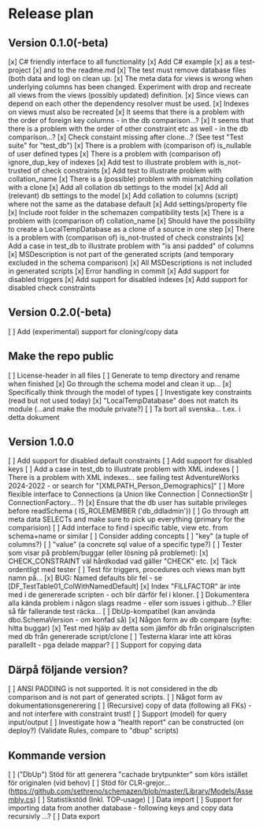 ﻿# Release plan

## Version 0.1.0(-beta)

[x] C# friendly interface to all functionality
[x] Add C# example 
    [x] as a test-project 
    [x] and to the readme.md
[x] The test must remove database files (both data and log) on clean up. 
[x] The meta data for views is wrong when underlying columns has been changed. Experiment with drop and recreate all views from the views (possibly updated) definition.
    [x] Since views can depend on each other the dependency resolver must be used.
    [x] Indexes on views must also be recreated
[x] It seems that there is a problem with the order of foreign key columns - in the db comparison...?
[x] It seems that there is a problem with the order of other constraint etc as well - in the db comparison...?
[x] Check constaint missing after clone...? (See test "Test suite" for "test_db")
[x] There is a problem with (comparison of) is_nullable of user defined types
[x] There is a problem with (comparison of) ignore_dup_key of indexes 
[x] Add test to illustrate problem with is_not-trusted of check constraints
[x] Add test to illustrate problem with collation_name
[x] There is a (possible) problem with mismatching collation with a clone
    [x] Add all collation db settings to the model
    [x] Add all (relevant) db settings to the model
    [x] Add collation to columns (script) where not the same as the database default
    [x] Add settings/property file 
    [x] Include root folder in the schemazen compatibility tests
[x] There is a problem with (comparison of) collation_name
[x] Should have the possibility to create a LocalTempDatabase as a clone of a source in one step
[x] There is a problem with (comparison of) is_not-trusted of check constraints
[x] Add a case in test_db to illustrate problem with "is ansi padded" of columns
[x] MSDescription is not part of the generated scripts (and temporary excluded in the schema comparison)
[x] All MSDescriptions is not included in generated scripts
[x] Error handling in commit
[x] Add support for disabled triggers
[x] Add support for disabled indexes
[x] Add support for disabled check constraints

## Version 0.2.0(-beta)

[ ] Add (experimental) support for cloning/copy data

## Make the repo public

[ ] License-header in all files
[ ] Generate to temp directory and rename when finished
[x] Go through the schema model and clean it up... 
    [x] Specifically think through the model of types
[ ] Investigate key constraints (read but not used today)
[x] "LocalTempDatabase" does not match its module (...and make the module private?)
[ ] Ta bort all svenska... t.ex. i detta dokument 

## Version 1.0.0

[ ] Add support for disabled default constraints
[ ] Add support for disabled keys
[ ] Add a case in test_db to illustrate problem with XML indexes
[ ] There is a problem with XML indexes... see failing test AdventureWorks 2024-2022 - or search for "[XMLPATH_Person_Demographics]"
[ ] More flexible interface to Connections (a Union like Connection | ConnectionStr | ConnectionFactory... ?)
[x] Ensure that the db user has suitable privileges before readSchema ( IS_ROLEMEMBER ('db_ddladmin'))
[ ] Go through att meta data SELECTs and make sure to pick up everything (primary for the comparision)
[ ] Add interface to find i specific table, view etc. from schema+name or similar
[ ] Consider adding concepts 
    [ ] "key" (a tuple of columns?)
    [ ] "value" (a concrete sql value of a specific type?)
[ ] Tester som visar på problem/buggar (eller lösning på problemet):
    [x] CHECK_CONSTRAINT väl hårdkodad vad gäller "CHECK" etc. 
        [x] Täck ordentligt med tester
    [ ] Test för triggers, procedures och views man bytt namn på...
    [x] BUG: Named defaults blir fel - se [DF_TestTable01_ColWithNamedDefault]
    [x] Index "FILLFACTOR" är inte med i de genererade scripten - och blir därför fel i kloner.
[ ] Dokumentera alla kända problem i någon slags readme - eller som issues i github...? Eller så får fallerande test räcka...
[ ] DbUp-kompatibel (kan använda dbo.SchemaVersion - om konfad så) 
[x] Någon form av db compare (syfte: hitta buggar)
[x] Test med hjälp av detta som jämför db från originalscripten med db från genererade script/clone
[ ] Testerna klarar inte att köras parallellt - pga delade mappar?
[ ] Support for copying data

## Därpå följande version?

[ ] ANSI PADDING is not supported. It is not considered in the db comparison and is not part of generated scripts.
[ ] Något form av dokumentationsgenerering
[ ] (Recursive) copy of data (following all FKs) - and not interfere with constraint trust!
[ ] Support (model) for  query input/output
[ ] Investigate how a "health report" can be constructed (on deploy?) (Validate Rules, compare to "dbup" scripts)

## Kommande version

[ ] ("DbUp") Stöd för att generera "cachade brytpunkter" som körs istället för originalen (vid behov)
[ ] Stöd för CLR-grejor... (https://github.com/sethreno/schemazen/blob/master/Library/Models/Assembly.cs)
[ ] Statistikstöd (Inkl. TOP-usage)
[ ] Data import
[ ] Support for importing data from another database - following keys and copy data recursivly ...?
[ ] Data export

 
